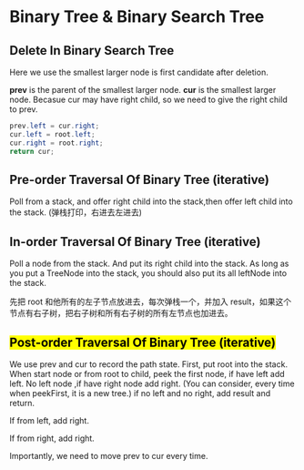 # Binary Tree & Binary Search Tree

## Delete In Binary Search Tree

Here we use the smallest larger node is first candidate after deletion.

**prev** is the parent of the smallest larger node. **cur** is the smallest larger node. Becasue cur may have right child, so we need to give the right child to prev.

```java
prev.left = cur.right;
cur.left = root.left;
cur.right = root.right;
return cur;
```

## Pre-order Traversal Of Binary Tree (iterative)

Poll from a stack, and offer right child into the stack,then offer left child into the stack. (弹栈打印，右进去左进去)

## In-order Traversal Of Binary Tree (iterative)

Poll a node from the stack. And put its right child into the stack. As long as you put a TreeNode into the stack, you should also put its all leftNode into the stack.

先把 root 和他所有的左子节点放进去，每次弹栈一个，并加入 result，如果这个节点有右子树，把右子树和所有右子树的所有左节点也加进去。

## <mark style="background-color : Yellow"> Post-order Traversal Of Binary Tree (iterative) </mark>

We use prev and cur to record the path state. First, put root into the stack. When start node or from root to child, peek the first node, if have left add left. No left node ,if have right node add right. (You can consider, every time when peekFirst, it is a new tree.) if no left and no right, add result and return.

If from left, add right.

If from right, add right.

Importantly, we need to move prev to cur every time.